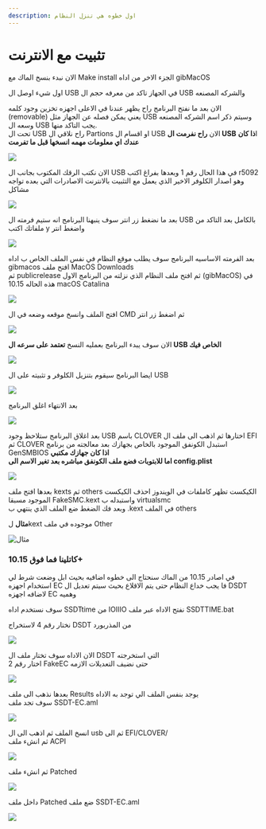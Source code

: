 ```yaml
---
description: اول خطوه هي تنزل النظام
---
```


# تثبيت مع الانترنت

الان نبدء بنسخ الماك مع Make install الجزء الاخر من اداه gibMacOS

اول شيء اوصل ال USB في الجهاز تاكد من معرفه حجم ال USB والشركه المصنعه

الان بعد ما نفتح البرنامج راح يظهر عندنا في الاعلى اجهزه تخزين وجود كلمه \(removable\) يعني يمكن فصله عن الجهاز مثل USB وسيتم ذكر اسم الشركه المصنعه وسعه ال USB يجب التاكد منها.  
تحت ال USB راح نلاقي ال Partions او اقسام ال USB الان **راح نفرمت ال USB** ا**ذا كان عندك اي معلومات مهمه انسخها قبل ما تفرمت**

![](../.gitbook/assets/image%20%2818%29.png)

الان نكتب الرقك المكتوب بجانب ال USB في هذا الحال رقم 1 وبعدها بفراغ اكتب r5092 وهو اصدار الكلوفر الاخير الذي يعمل مع التثبيت بالانترنت الاصادرات التي بعده تواجه مشاكل

![](../.gitbook/assets/image%20%2877%29.png)

بعد ما نضغط زر انتر سوف ينبهنا البرنامج انه ستيم فرمته ال USB بالكامل بعد التاكد من ملفاتك اكتب y واضغط انتر

![](../.gitbook/assets/image%20%287%29.png)

بعد الفرمته الاساسيه البرنامج سوف يطلب موقع النظام في نفس الملف الخاص ب اداه gibmacos افتح ملف MacOS Downloads  
ثم publicrelease ثم افتح ملف النظام الذي نزلته من البرنامج الاول \(gibMacOS\) في هذه الحاله 10.15 macOS Catalina

![](../.gitbook/assets/image%20%2851%29.png)

افتح الملف وانسخ موقعه وضعه في ال CMD ثم اضغط زر انتر

![](../.gitbook/assets/image%20%2879%29.png)

الان سوف يبدء البرنامج بعمليه النسخ **تعتمد على سرعه ال USB الخاص فيك**

![](../.gitbook/assets/image%20%2836%29.png)

ايضا البرنامج سيقوم بتنزيل الكلوفر و تثبيته على ال USB

![](../.gitbook/assets/image%20%2857%29.png)

بعد الانتهاء اغلق البرنامج

![](../.gitbook/assets/image%20%2843%29.png)

بعد اغلاق البرنامج ستلاحظ وجود USB باسم CLOVER اختارها ثم اذهب الى ملف ال EFI ثم CLOVER استبدل الكونفق الموجود بالخاص بجهازك بعد معالجته من برنامج GenSMBIOS **اذا كان جهازك مكتبي  
اما للابتوبات فضع ملف الكونفق مباشره بعد تغير الاسم الى config.plist**

![](../.gitbook/assets/image%20%2814%29.png)

بعدها افتح ملف kexts ثم others الكيكست تظهر كاملفات في الويندوز احذف الكيكست الموجود مسبقا FakeSMC.kext واستبدله ب virtualsmc  
وبعد فك الضغط ضع الملف الذي ينتهي ب .kext في الملف others

**مثال** لkext موجوده في ملف Other

![&#x645;&#x62B;&#x627;&#x644;](../.gitbook/assets/image%20%2844%29.png)

### كاتلينا فما فوق 10.15+

في اصادر 10.15 من الماك سنحتاج الى خطوه اضافيه بحيث ابل وضعت شرط لي استخدام اجهزه EC فا يجب خداع النظام حتى يتم الاقلاع بحيث سيتم تعديل ال DSDT لاضافه اجهزه EC وهميه

سوف نستخدم اداه SSDTtime من IOIIIO نفتح الاداه عبر ملف SSDTTIME.bat

نختار رقم 4 لاستخراج DSDT من المذربورد

![](../.gitbook/assets/image%20%2847%29.png)

الان الاداه سوف تختار ملف ال DSDT التي استخرجته  
اختار رقم 2 FakeEC حتى نضيف التعديلات الازمه

![](../.gitbook/assets/image%20%2824%29.png)

بعدها نذهب الى ملف Results يوجد بنفس الملف الي توجد به الاداه  
سوف تجد ملف SSDT-EC.aml

![](../.gitbook/assets/image%20%2849%29.png)

انسخ الملف ثم اذهب الى ال usb ثم الى EFI/CLOVER/  
ثم انشء ملف ACPI

![](../.gitbook/assets/image%20%2863%29.png)

ثم انشء ملف Patched

![](../.gitbook/assets/image%20%2829%29.png)

داخل ملف Patched ضع ملف SSDT-EC.aml

![](../.gitbook/assets/image%20%2833%29.png)

